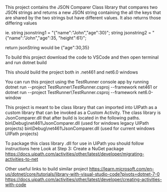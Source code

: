 This project contains the JSON Comparer Class library that compares two JSON strings and returns a new JSON string containing the all the keys that are shared by the two strings but have different values. It also returns those differing values

ie. 
string jsonstring1 = "{"name":"John","age":30}";
string jsonstring2 = "{"name":"John","age":35, "height":61}";

return jsonString would be 
{"age":30,35}


To build this project download the code to VSCode and then open terminal and run 
dotnet build

This should build the project both in .net461 and net6.0 windows

You can run this project using the TestRunner console app by running
dotnet run --project TestRunner\TestRunner.csproj --framework net461
or
dotnet run --project TestRunner\TestRunner.csproj --framework net6.0-window


This project is meant to be class library that can imported into UIPath as a custom library that can be invoked as a Custom Activity.
The class library is JsonComparer.dll that after build is located in the following paths.
bin\Debug\net461\JsonComparer.dll (used for windows legacy UIPath projects)
bin\Debug\net461\JsonComparer.dll (used for current windows UIPath projects)

To package this class library .dll for use in UiPath you should follow instructions here
Look at Step 3: Create a NuGet package
https://docs.uipath.com/activities/other/latest/developer/migrating-activities-to-net


Other useful links to build similar project
https://learn.microsoft.com/en-us/dotnet/core/tutorials/library-with-visual-studio-code?pivots=dotnet-7-0
https://docs.uipath.com/activities/other/latest/developer/creating-activities-with-code